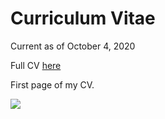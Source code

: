 # Curriculum Vitae

Current as of October 4, 2020

Full CV [here](https://docs.google.com/document/d/1lK0ZNMUKEQlv9tSvvlTG0VduwoljM2-xgqujeFNyep0/edit?usp=sharing) 

First page of my CV.

<img src="https://evanhazey.github.io/evanhazenunez/Graphics/Master_CV1.jpg">





